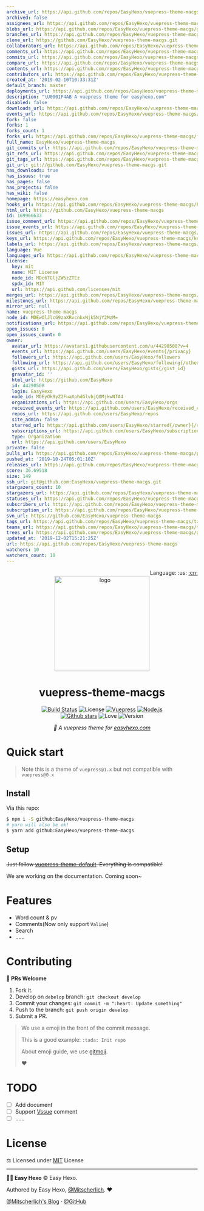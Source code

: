 ```yaml
---
archive_url: https://api.github.com/repos/EasyHexo/vuepress-theme-macgs/{archive_format}{/ref}
archived: false
assignees_url: https://api.github.com/repos/EasyHexo/vuepress-theme-macgs/assignees{/user}
blobs_url: https://api.github.com/repos/EasyHexo/vuepress-theme-macgs/git/blobs{/sha}
branches_url: https://api.github.com/repos/EasyHexo/vuepress-theme-macgs/branches{/branch}
clone_url: https://github.com/EasyHexo/vuepress-theme-macgs.git
collaborators_url: https://api.github.com/repos/EasyHexo/vuepress-theme-macgs/collaborators{/collaborator}
comments_url: https://api.github.com/repos/EasyHexo/vuepress-theme-macgs/comments{/number}
commits_url: https://api.github.com/repos/EasyHexo/vuepress-theme-macgs/commits{/sha}
compare_url: https://api.github.com/repos/EasyHexo/vuepress-theme-macgs/compare/{base}...{head}
contents_url: https://api.github.com/repos/EasyHexo/vuepress-theme-macgs/contents/{+path}
contributors_url: https://api.github.com/repos/EasyHexo/vuepress-theme-macgs/contributors
created_at: '2019-02-10T10:33:31Z'
default_branch: master
deployments_url: https://api.github.com/repos/EasyHexo/vuepress-theme-macgs/deployments
description: "\U0001F4AB A vuepress theme for easyhexo.com"
disabled: false
downloads_url: https://api.github.com/repos/EasyHexo/vuepress-theme-macgs/downloads
events_url: https://api.github.com/repos/EasyHexo/vuepress-theme-macgs/events
fork: false
forks: 1
forks_count: 1
forks_url: https://api.github.com/repos/EasyHexo/vuepress-theme-macgs/forks
full_name: EasyHexo/vuepress-theme-macgs
git_commits_url: https://api.github.com/repos/EasyHexo/vuepress-theme-macgs/git/commits{/sha}
git_refs_url: https://api.github.com/repos/EasyHexo/vuepress-theme-macgs/git/refs{/sha}
git_tags_url: https://api.github.com/repos/EasyHexo/vuepress-theme-macgs/git/tags{/sha}
git_url: git://github.com/EasyHexo/vuepress-theme-macgs.git
has_downloads: true
has_issues: true
has_pages: false
has_projects: false
has_wiki: false
homepage: https://easyhexo.com
hooks_url: https://api.github.com/repos/EasyHexo/vuepress-theme-macgs/hooks
html_url: https://github.com/EasyHexo/vuepress-theme-macgs
id: 169966633
issue_comment_url: https://api.github.com/repos/EasyHexo/vuepress-theme-macgs/issues/comments{/number}
issue_events_url: https://api.github.com/repos/EasyHexo/vuepress-theme-macgs/issues/events{/number}
issues_url: https://api.github.com/repos/EasyHexo/vuepress-theme-macgs/issues{/number}
keys_url: https://api.github.com/repos/EasyHexo/vuepress-theme-macgs/keys{/key_id}
labels_url: https://api.github.com/repos/EasyHexo/vuepress-theme-macgs/labels{/name}
language: Vue
languages_url: https://api.github.com/repos/EasyHexo/vuepress-theme-macgs/languages
license:
  key: mit
  name: MIT License
  node_id: MDc6TGljZW5zZTEz
  spdx_id: MIT
  url: https://api.github.com/licenses/mit
merges_url: https://api.github.com/repos/EasyHexo/vuepress-theme-macgs/merges
milestones_url: https://api.github.com/repos/EasyHexo/vuepress-theme-macgs/milestones{/number}
mirror_url: null
name: vuepress-theme-macgs
node_id: MDEwOlJlcG9zaXRvcnkxNjk5NjY2MzM=
notifications_url: https://api.github.com/repos/EasyHexo/vuepress-theme-macgs/notifications{?since,all,participating}
open_issues: 0
open_issues_count: 0
owner:
  avatar_url: https://avatars1.githubusercontent.com/u/44290508?v=4
  events_url: https://api.github.com/users/EasyHexo/events{/privacy}
  followers_url: https://api.github.com/users/EasyHexo/followers
  following_url: https://api.github.com/users/EasyHexo/following{/other_user}
  gists_url: https://api.github.com/users/EasyHexo/gists{/gist_id}
  gravatar_id: ''
  html_url: https://github.com/EasyHexo
  id: 44290508
  login: EasyHexo
  node_id: MDEyOk9yZ2FuaXphdGlvbjQ0MjkwNTA4
  organizations_url: https://api.github.com/users/EasyHexo/orgs
  received_events_url: https://api.github.com/users/EasyHexo/received_events
  repos_url: https://api.github.com/users/EasyHexo/repos
  site_admin: false
  starred_url: https://api.github.com/users/EasyHexo/starred{/owner}{/repo}
  subscriptions_url: https://api.github.com/users/EasyHexo/subscriptions
  type: Organization
  url: https://api.github.com/users/EasyHexo
private: false
pulls_url: https://api.github.com/repos/EasyHexo/vuepress-theme-macgs/pulls{/number}
pushed_at: '2019-10-24T05:01:10Z'
releases_url: https://api.github.com/repos/EasyHexo/vuepress-theme-macgs/releases{/id}
score: 36.69518
size: 149
ssh_url: git@github.com:EasyHexo/vuepress-theme-macgs.git
stargazers_count: 10
stargazers_url: https://api.github.com/repos/EasyHexo/vuepress-theme-macgs/stargazers
statuses_url: https://api.github.com/repos/EasyHexo/vuepress-theme-macgs/statuses/{sha}
subscribers_url: https://api.github.com/repos/EasyHexo/vuepress-theme-macgs/subscribers
subscription_url: https://api.github.com/repos/EasyHexo/vuepress-theme-macgs/subscription
svn_url: https://github.com/EasyHexo/vuepress-theme-macgs
tags_url: https://api.github.com/repos/EasyHexo/vuepress-theme-macgs/tags
teams_url: https://api.github.com/repos/EasyHexo/vuepress-theme-macgs/teams
trees_url: https://api.github.com/repos/EasyHexo/vuepress-theme-macgs/git/trees{/sha}
updated_at: '2019-12-02T15:21:25Z'
url: https://api.github.com/repos/EasyHexo/vuepress-theme-macgs
watchers: 10
watchers_count: 10
---
```

<div align="right">Language: :us:
<a title="Chinese" href="./README.zh.md">:cn:</a>
</div>

<div align="center">
  <img src="https://raw.githubusercontent.com/EasyHexo/vuepress-theme-macgs/master/art/logo.png" alt="logo" width="250px" height="250px">

  <h1>vuepress-theme-macgs</h1>

  [![Build Status][ci-img]][ci-url]
  ![License][mit-img]
  [![Vuepress][vuepress-img]][vuepress-url]
  [![Node.js][node.js-img]][node.js-url]
  <br>
  [![Github stars][star-img]][gh-url]
  ![Love][love-img]
  ![Version][version-img]

  <em>💫 A vuepress theme for <a href="https://easyhexo.com" target="_blank">easyhexo.com</a></em>
</div>

# Quick start

> Note this is a theme of `vuepress@1.x` but not compatible with `vuepress@0.x`

## Install

Via this repo:

```bash
$ npm i -S github:EasyHexo/vuepress-theme-macgs
# yarn will also be ok!
$ yarn add github:EasyHexo/vuepress-theme-macgs
```

## Setup

~~Just follow [vuepress-theme-default](https://vuepress.vuejs.org/zh/theme/default-theme-config.html). Everything is compatible!~~

 We are working on the documentation. Coming soon~

# Features

- Word count & pv
- Comments(Now only support `Valine`)
- Search
- ......

# Contributing

**🤝 PRs Welcome**

1. Fork it.
2. Develop on `debelop` branch: `git checkout develop`
3. Commit your changes: `git commit -m ":heart: Update something"`
4. Push to the branch: `git push origin develop`
5. Submit a PR.

> We use a emoji in the front of the commit message.
>
> This is a good example: `:tada: Init repo`
>
> About emoji guide, we use [gitmoji](https://gitmoji.carloscuesta.me/).
>
> :heart:

# TODO

- [ ] Add document
- [ ] Support [Vssue](https://vssue.js.org) comment
- [ ] ......

# License

⚖ Licensed under [MIT](LICENSE) License

------

**👨‍💻 Easy Hexo** © Easy Hexo. 

Authored by Easy Hexo, [@Mitscherlich](https://github.com/mitscherlich/). :heart:

[@Mitscherlich's Blog](https://mitscherlich.me/) · [@GitHub](https://github.com/EasyHexo)

[ci-img]: https://img.shields.io/travis/EasyHexo/vuepress-theme-macgs.svg?style=flat-square
[ci-url]: https://travis-ci.org/EasyHexo/vuepress-theme-macgs
[mit-img]: https://img.shields.io/github/license/EasyHexo/vuepress-theme-macgs.svg?style=flat-square
[star-img]: https://img.shields.io/github/stars/EasyHexo/vuepress-theme-macgs.svg?style=flat-square&label=⭐%20Stars
[gh-url]: https://github.com/EasyHexo/vuepress-theme-macgs
[love-img]: https://img.shields.io/badge/Made%20with-love-ff69b4.svg?style=flat-square
[version-img]: https://img.shields.io/badge/Version-1.0.0--alpha.37-2D9CDB.svg?style=flat-square
[vuepress-img]: https://img.shields.io/badge/vuepress-1.x-3eaf7c.svg?style=flat-square
[vuepress-url]: https://vuepress.vuejs.org/
[node.js-img]: https://img.shields.io/badge/node.js-10.0%2B-43853d.svg?style=flat-square
[node.js-url]: https://nodejs.org/

